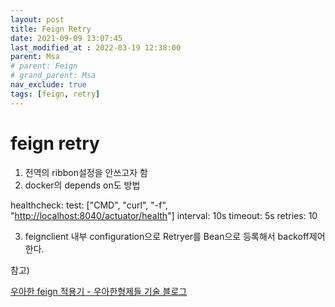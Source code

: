 ```yaml
---
layout: post
title: Feign Retry
date: 2021-09-09 13:07:45
last_modified_at : 2022-03-19 12:38:00
parent: Msa
# parent: Feign
# grand_parent: Msa
nav_exclude: true
tags: [feign, retry]
---
```


# feign retry

1. 전역의 ribbon설정을 안쓰고자 함
2. docker의 depends on도 방법

healthcheck:
test: ["CMD", "curl", "-f", "[http://localhost:8040/actuator/health](http://localhost:8040/actuator/health)"]
interval: 10s
timeout: 5s
retries: 10

3. feignclient 내부 configuration으로 Retryer를 Bean으로 등록해서 backoff제어한다.

참고) 

[우아한 feign 적용기 - 우아한형제들 기술 블로그](https://woowabros.github.io/experience/2019/05/29/feign.html#%EC%A2%80%EB%8D%94-%EB%82%98%EC%95%84%EA%B0%80%EA%B8%B0)